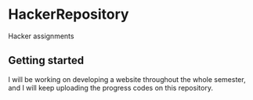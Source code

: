 # HackerRepository

Hacker assignments

## Getting started

I will be working on developing a website throughout the whole semester, and I will keep uploading the progress codes on this repository.
